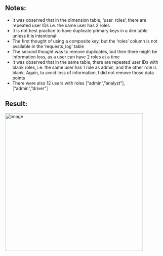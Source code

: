 ## Notes: ##

*	It was observed that in the dimension table, ‘user_roles’, there are repeated user IDs i.e. the same user has 2 roles
*	It is not best practice to have duplicate primary keys in a dim table unless it is intentional
*	The first thought of using a composite key, but the ‘roles’ column is not available in the ‘requests_log’ table
*	The second thought was to remove duplicates, but then there might be information loss, as a user can have 2 roles at a time
*	It was observed that in the same table, there are repeated user IDs with blank roles, i.e. the same user has 1 role as admin, and the other role is blank. Again, to avoid loss of information, I did not remove those data points
*	There were also 12 users with roles [“admin”,”analyst”], [“admin”,”driver”]






## Result: ##

<img width="446" alt="image" src="https://github.com/sanski96yadav/finn/assets/175153827/ed649d79-5735-4522-ac61-090409faa1a0">

